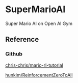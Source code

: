# SuperMarioAI
Super Mario AI on Open AI Gym

## Reference

### Github
[chris-chris/mario-rl-tutorial](https://github.com/chris-chris/mario-rl-tutorial)

[hunkim/ReinforcementZeroToAll](https://github.com/hunkim/ReinforcementZeroToAll)